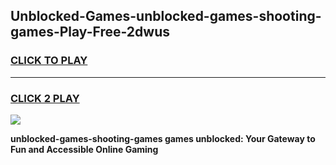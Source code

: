 
## Unblocked-Games-unblocked-games-shooting-games-Play-Free-2dwus
<h3>
<a href="https://premium76.site?title=unblocked-games-shooting-games&ref=20M">CLICK TO PLAY</a></h3>
<hr>

<h3>
<a href="https://premium76.site?title=unblocked-games-shooting-games&ref=20M">CLICK 2 PLAY</a>
  
</h3>

<a href="https://premium76.site?title=unblocked-games-shooting-games&ref=19M"><img src="https://clearcache.store/games.png"></a>


**unblocked-games-shooting-games games unblocked: Your Gateway to Fun and Accessible Online Gaming**
